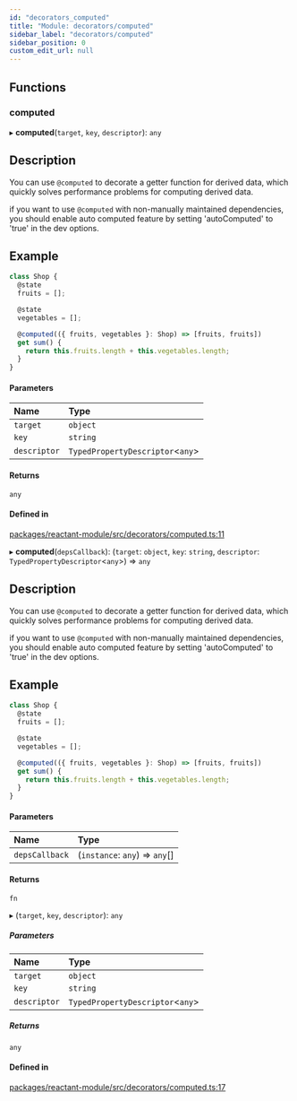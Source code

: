 ```yaml
---
id: "decorators_computed"
title: "Module: decorators/computed"
sidebar_label: "decorators/computed"
sidebar_position: 0
custom_edit_url: null
---
```


## Functions

### computed

▸ **computed**(`target`, `key`, `descriptor`): `any`

## Description

You can use `@computed` to decorate a getter function for derived data,
which quickly solves performance problems for computing derived data.

if you want to use `@computed` with non-manually maintained dependencies,
you should enable auto computed feature by setting 'autoComputed' to 'true' in the dev options.

## Example

```ts
class Shop {
  @state
  fruits = [];

  @state
  vegetables = [];

  @computed(({ fruits, vegetables }: Shop) => [fruits, fruits])
  get sum() {
    return this.fruits.length + this.vegetables.length;
  }
}
```

#### Parameters

| Name | Type |
| :------ | :------ |
| `target` | `object` |
| `key` | `string` |
| `descriptor` | `TypedPropertyDescriptor`<`any`\> |

#### Returns

`any`

#### Defined in

[packages/reactant-module/src/decorators/computed.ts:11](https://github.com/unadlib/reactant/blob/f66dad8a/packages/reactant-module/src/decorators/computed.ts#L11)

▸ **computed**(`depsCallback`): (`target`: `object`, `key`: `string`, `descriptor`: `TypedPropertyDescriptor`<`any`\>) => `any`

## Description

You can use `@computed` to decorate a getter function for derived data,
which quickly solves performance problems for computing derived data.

if you want to use `@computed` with non-manually maintained dependencies,
you should enable auto computed feature by setting 'autoComputed' to 'true' in the dev options.

## Example

```ts
class Shop {
  @state
  fruits = [];

  @state
  vegetables = [];

  @computed(({ fruits, vegetables }: Shop) => [fruits, fruits])
  get sum() {
    return this.fruits.length + this.vegetables.length;
  }
}
```

#### Parameters

| Name | Type |
| :------ | :------ |
| `depsCallback` | (`instance`: `any`) => `any`[] |

#### Returns

`fn`

▸ (`target`, `key`, `descriptor`): `any`

##### Parameters

| Name | Type |
| :------ | :------ |
| `target` | `object` |
| `key` | `string` |
| `descriptor` | `TypedPropertyDescriptor`<`any`\> |

##### Returns

`any`

#### Defined in

[packages/reactant-module/src/decorators/computed.ts:17](https://github.com/unadlib/reactant/blob/f66dad8a/packages/reactant-module/src/decorators/computed.ts#L17)
